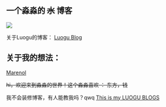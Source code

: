 ## 一个淼淼的 ~~水~~  博客

![](https://ipcounter.ihcr.top/)

关于Luogu的博客：
[Luogu Blog](https://www.luogu.com.cn/blog/JerryMouse1314/)

## 关于我的想法：

[Marenol](http://jerrymouse10124.github.io/marenol/)

~~hi，欢迎来到淼淼的世界！这个淼淼喜欢 ： 东方，钱~~

我不会装修博客，有人能教我吗？qwq [This is my LUOGU BLOGS](https://www.luogu.com.cn/blog/JerryMouse1314/)
